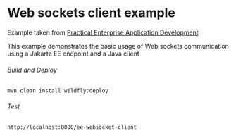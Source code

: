 Web sockets client example
=====================================
Example taken from [Practical Enterprise Application Development](http://www.itbuzzpress.com/ebooks/java-ee-7-development-on-wildfly.html)

This example demonstrates the basic usage of Web sockets communication using a Jakarta EE endpoint and a Java client

###### Build and Deploy
```shell
mvn clean install wildfly:deploy
```

###### Test
```shell
http://localhost:8080/ee-websocket-client
```
 
